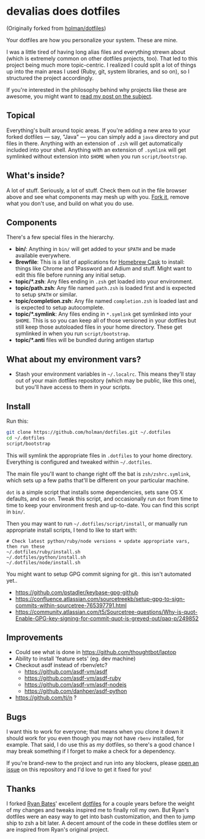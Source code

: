 # devalias does dotfiles

(Originally forked from [holman/dotfiles](https://github.com/holman/dotfiles.git))

Your dotfiles are how you personalize your system. These are mine.

I was a little tired of having long alias files and everything strewn about
(which is extremely common on other dotfiles projects, too). That led to this
project being much more topic-centric. I realized I could split a lot of things
up into the main areas I used (Ruby, git, system libraries, and so on), so I
structured the project accordingly.

If you're interested in the philosophy behind why projects like these are
awesome, you might want to [read my post on the
subject](http://zachholman.com/2010/08/dotfiles-are-meant-to-be-forked/).

## Topical

Everything's built around topic areas. If you're adding a new area to your
forked dotfiles — say, "Java" — you can simply add a `java` directory and put
files in there. Anything with an extension of `.zsh` will get automatically
included into your shell. Anything with an extension of `.symlink` will get
symlinked without extension into `$HOME` when you run `script/bootstrap`.

## What's inside?

A lot of stuff. Seriously, a lot of stuff. Check them out in the file browser
above and see what components may mesh up with you.
[Fork it](https://github.com/holman/dotfiles/fork), remove what you don't
use, and build on what you do use.

## Components

There's a few special files in the hierarchy.

- **bin/**: Anything in `bin/` will get added to your `$PATH` and be made
  available everywhere.
- **Brewfile**: This is a list of applications for [Homebrew Cask](http://caskroom.io) to install: things like Chrome and 1Password and Adium and stuff. Might want to edit this file before running any initial setup.
- **topic/\*.zsh**: Any files ending in `.zsh` get loaded into your
  environment.
- **topic/path.zsh**: Any file named `path.zsh` is loaded first and is
  expected to setup `$PATH` or similar.
- **topic/completion.zsh**: Any file named `completion.zsh` is loaded
  last and is expected to setup autocomplete.
- **topic/\*.symlink**: Any files ending in `*.symlink` get symlinked into
  your `$HOME`. This is so you can keep all of those versioned in your dotfiles
  but still keep those autoloaded files in your home directory. These get
  symlinked in when you run `script/bootstrap`.
- **topic/\*.anti** files will be bundled during antigen startup

## What about my environment vars?

- Stash your environment variables in `~/.localrc`. This means they'll stay out of your main dotfiles repository (which may be public, like this one), but you'll have access to them in your scripts.

## Install

Run this:

```sh
git clone https://github.com/holman/dotfiles.git ~/.dotfiles
cd ~/.dotfiles
script/bootstrap
```

This will symlink the appropriate files in `.dotfiles` to your home directory.
Everything is configured and tweaked within `~/.dotfiles`.

The main file you'll want to change right off the bat is `zsh/zshrc.symlink`,
which sets up a few paths that'll be different on your particular machine.

`dot` is a simple script that installs some dependencies, sets sane OS X
defaults, and so on. Tweak this script, and occasionally run `dot` from
time to time to keep your environment fresh and up-to-date. You can find
this script in `bin/`.

Then you may want to run `~/.dotfiles/script/install`, or manually run appropriate install scripts, I tend to like to start with:

```
# Check latest python/ruby/node versions + update appropriate vars, then run these
~/.dotfiles/ruby/install.sh
~/.dotfiles/python/install.sh
~/.dotfiles/node/install.sh
```

You might want to setup GPG commit signing for git.. this isn't automated yet..

* https://github.com/pstadler/keybase-gpg-github
* https://confluence.atlassian.com/sourcetreekb/setup-gpg-to-sign-commits-within-sourcetree-765397791.html
* https://community.atlassian.com/t5/Sourcetree-questions/Why-is-quot-Enable-GPG-key-signing-for-commit-quot-is-greyed-out/qaq-p/249852

## Improvements

* Could see what is done in https://github.com/thoughtbot/laptop
* Ability to install 'feature sets' (eg. dev machine)
* Checkout asdf instead of rbenv/etc?
	* https://github.com/asdf-vm/asdf
	* https://github.com/asdf-vm/asdf-ruby
	* https://github.com/asdf-vm/asdf-nodejs
	* https://github.com/danhper/asdf-python
* https://github.com/tj/n ?

## Bugs

I want this to work for everyone; that means when you clone it down it should
work for you even though you may not have `rbenv` installed, for example. That
said, I do use this as *my* dotfiles, so there's a good chance I may break
something if I forget to make a check for a dependency.

If you're brand-new to the project and run into any blockers, please
[open an issue](https://github.com/alias1/dotfiles/issues) on this repository
and I'd love to get it fixed for you!

## Thanks

I forked [Ryan Bates](http://github.com/ryanb)' excellent
[dotfiles](http://github.com/ryanb/dotfiles) for a couple years before the
weight of my changes and tweaks inspired me to finally roll my own. But Ryan's
dotfiles were an easy way to get into bash customization, and then to jump ship
to zsh a bit later. A decent amount of the code in these dotfiles stem or are
inspired from Ryan's original project.
